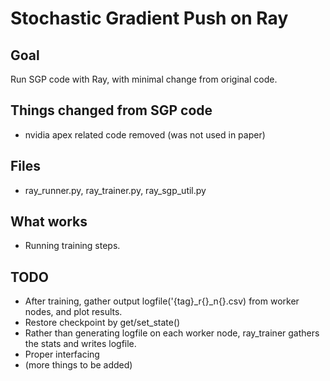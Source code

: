 # Stochastic Gradient Push on Ray
## Goal
Run SGP code with Ray, with minimal change from original code.

## Things changed from SGP code
- nvidia apex related code removed (was not used in paper)

## Files
- ray_runner.py, ray_trainer.py, ray_sgp_util.py

## What works
- Running training steps.

## TODO
- After training, gather output logfile('{tag}_r{}_n{}.csv) from worker nodes, and plot results.
- Restore checkpoint by get/set_state()
- Rather than generating logfile on each worker node, ray_trainer gathers the stats and writes logfile.
- Proper interfacing
- (more things to be added)
